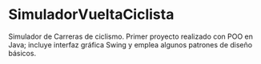 # SimuladorVueltaCiclista
Simulador de Carreras de ciclismo. Primer proyecto realizado con POO en Java; incluye interfaz gráfica Swing y emplea algunos patrones de diseño básicos.
